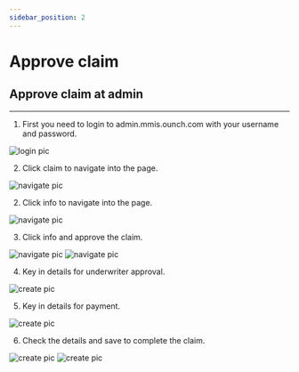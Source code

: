 ```yaml
---
sidebar_position: 2
---
```


# Approve claim

## Approve claim at admin

---

1. First you need to login to admin.mmis.ounch.com with your username and password.

![login pic](../../static/img/instruction/login.png)

2. Click claim to navigate into the page.

![navigate pic](../../static/img/claimAdmin/claim-navigate-admin.png)

2. Click info to navigate into the page.

![navigate pic](../../static/img/claimAdmin/claim-info-nav-admin.png)

3. Click info and approve the claim.

![navigate pic](../../static/img/claimAdmin/claim-approve-admin.png)
![navigate pic](../../static/img/claimAdmin/claim-approve2-admin.png)

4. Key in details for underwriter approval.

![create pic](../../static/img/claimAdmin/claim-underwriter.png)

5. Key in details for payment.

![create pic](../../static/img/claimAdmin/claim-payment.png)

6. Check the details and save to complete the claim.

![create pic](../../static/img/claimAdmin/claim-summary.png)
![create pic](../../static/img/claimAdmin/claim-status.png)